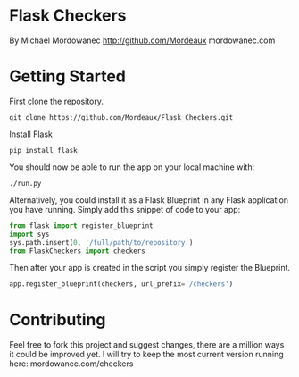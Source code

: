 Flask Checkers
==============

By Michael Mordowanec
http://github.com/Mordeaux
mordowanec.com

Getting Started
===============
First clone the repository.
```
git clone https://github.com/Mordeaux/Flask_Checkers.git
```
Install Flask
```
pip install flask
```
You should now be able to run the app on your local machine with:
```
./run.py
```
Alternatively, you could install it as a Flask Blueprint in any Flask application you have running. Simply add this snippet of code to your app:
```python
from flask import register_blueprint
import sys
sys.path.insert(0, '/full/path/to/repository')
from FlaskCheckers import checkers
```
Then after your app is created in the script you simply register the Blueprint.
```python
app.register_blueprint(checkers, url_prefix='/checkers')
```

Contributing
============

Feel free to fork this project and suggest changes, there are a million ways it could be improved yet. I will try to keep the most current version running here:
mordowanec.com/checkers


